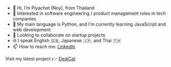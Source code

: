 - 👋 Hi, I’m Piyachet (Noy), from Thailand
- 👀 Interested in software engineering / product management roles in tech companies
- 🌱 My main language is Python, and I’m currently learning JavaScript and web development
- 💞️ Looking to collaborate on startup projects
- 🌐 I speak English 🇬🇧, Japanese 🇯🇵, and Thai 🇹🇭
- 📫 How to reach me: [LinkedIn](https://www.linkedin.com/in/piyachet-p2145/)

Visit my latest project 👉 [DealCat](https://dealcat.vercel.app)

<!---
<a href="https://dealcat.vercel.app">
  <img src="https://github.com/user-attachments/assets/322b25f8-5a72-4604-a527-9aed895ff2a1" alt="DealCat Project" width="360" align="left" style="margin-right: 10px; border-radius: 10px;">
</a>

<!---
Piyachetnoy/Piyachetnoy is a ✨ special ✨ repository because its `README.md` (this file) appears on your GitHub profile.
You can click the Preview link to take a look at your changes.
--->
